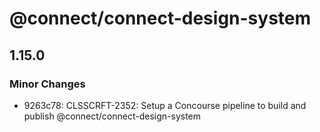 # @connect/connect-design-system

## 1.15.0

### Minor Changes

- 9263c78: CLSSCRFT-2352: Setup a Concourse pipeline to build and publish @connect/connect-design-system
